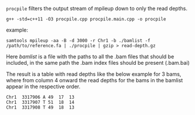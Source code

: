 ```procpile``` filters the output stream of mpileup down to only the read depths.

```
g++ -std=c++11 -O3 procpile.cpp procpile.main.cpp -o procpile
```

example:
```
samtools mpileup -aa -B -d 3000 -r Chr1 -b ./bamlist -f /path/to/reference.fa | ./procpile | gzip > read-depth.gz
```

Here *bamlist* is a file with the paths to all the .bam files that should be
included, in the same path the .bam index files should be present (.bam.bai)

The result is a table with read depths like the below example for 3 bams, where from column 4 onward the read depths for the bams in the bamlist appear in the respective order.
```
Chr1  3317906 A 49  17  13  
Chr1  3317907 T 51  18  14  
Chr1  3317908 T 49  18  13  
```
